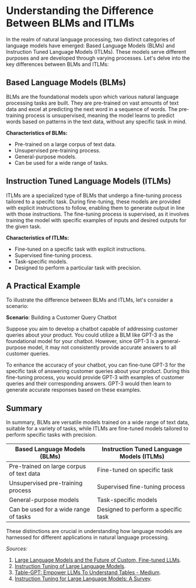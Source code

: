 
# Understanding the Difference Between BLMs and ITLMs

In the realm of natural language processing, two distinct categories of language models have emerged: Based Language Models (BLMs) and Instruction Tuned Language Models (ITLMs). These models serve different purposes and are developed through varying processes. Let's delve into the key differences between BLMs and ITLMs:

## Based Language Models (BLMs)

BLMs are the foundational models upon which various natural language processing tasks are built. They are pre-trained on vast amounts of text data and excel at predicting the next word in a sequence of words. The pre-training process is unsupervised, meaning the model learns to predict words based on patterns in the text data, without any specific task in mind.

**Characteristics of BLMs:**

- Pre-trained on a large corpus of text data.
- Unsupervised pre-training process.
- General-purpose models.
- Can be used for a wide range of tasks.

## Instruction Tuned Language Models (ITLMs)

ITLMs are a specialized type of BLMs that undergo a fine-tuning process tailored to a specific task. During fine-tuning, these models are provided with explicit instructions to follow, enabling them to generate output in line with those instructions. The fine-tuning process is supervised, as it involves training the model with specific examples of inputs and desired outputs for the given task.

**Characteristics of ITLMs:**

- Fine-tuned on a specific task with explicit instructions.
- Supervised fine-tuning process.
- Task-specific models.
- Designed to perform a particular task with precision.

## A Practical Example

To illustrate the difference between BLMs and ITLMs, let's consider a scenario:

**Scenario**: Building a Customer Query Chatbot

Suppose you aim to develop a chatbot capable of addressing customer queries about your product. You could utilize a BLM like GPT-3 as the foundational model for your chatbot. However, since GPT-3 is a general-purpose model, it may not consistently provide accurate answers to all customer queries.

To enhance the accuracy of your chatbot, you can fine-tune GPT-3 for the specific task of answering customer queries about your product. During this fine-tuning process, you would provide GPT-3 with examples of customer queries and their corresponding answers. GPT-3 would then learn to generate accurate responses based on these examples.

## Summary

In summary, BLMs are versatile models trained on a wide range of text data, suitable for a variety of tasks, while ITLMs are fine-tuned models tailored to perform specific tasks with precision.

| **Based Language Models (BLMs)** | **Instruction Tuned Language Models (ITLMs)** |
|-----------------------------|----------------------------------------|
| Pre-trained on large corpus of text data | Fine-tuned on specific task |
| Unsupervised pre-training process | Supervised fine-tuning process |
| General-purpose models | Task-specific models |
| Can be used for a wide range of tasks | Designed to perform a specific task |

These distinctions are crucial in understanding how language models are harnessed for different applications in natural language processing.

*Sources:*

1. [Large Language Models and the Future of Custom, Fine-tuned LLMs](https://outerbounds.com/blog/custom-llm-tuning/).
2. [Instruction Tuning of Large Language Models](https://self-supervised.cs.jhu.edu/sp2023/files/Instruction%20tuning%20of%20LLMs%20-%20Talk@JHU.pdf).
3. [Table-GPT: Empower LLMs To Understand Tables - Medium](https://medium.com/@aipapers/table-gpt-empower-llms-to-understand-tables-9b60a3df1eae).
4. [Instruction Tuning for Large Language Models: A Survey](https://arxiv.org/abs/2308.10792).
